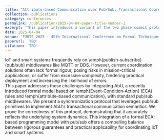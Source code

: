 ```yaml
---
title: "Attribute-based Communication over Pub/Sub: Transactional Coordination for Smart Systems"
collection: publications
category: conferences
permalink: /publication/2025-04-04-paper-title-number-1
excerpt: "This paper introduces a variant of the two phase commit protocol for implementing AbU's transactional semantics on a generic publisher/subscriber middleware."
date: 2025-04-04
venue: 'FORTE 2025 - 45th International Conference on Formal Techniques for Distributed Objects, Components, and Systems'
paperurl: 'TBD'
citation: 'TBD'
---
```


IoT and smart systems frequently rely on \emph{publish-subscribe} (pub/sub) middlewares like MQTT or DDS. 
 However, current coordination solutions often lack formal rigour, posing risks in mission-critical applications, or suffer from excessive complexity, hindering practical deployment and increasing the likelihood of errors.  
This paper addresses these challenges by integrating AbU, a recently introduced formal model based on \emph{Event-Condition-Action} (ECA) rules and \emph{attribute-based communication}, with standard pub/sub middlewares.  We present a synchronization protocol that leverages pub/sub primitives to implement AbU's transactional communication semantics.  We prove the correctness of this protocol, demonstrating that it accurately reflects the underlying system dynamics. This integration of a formal ECA-based programming model with pub/sub offers a compelling balance between rigorous guarantees and practical applicability for coordinating IoT and smart systems.